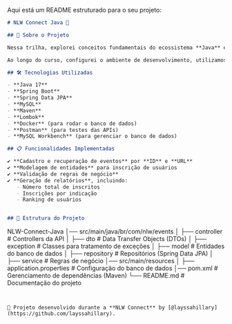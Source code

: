 Aqui está um README estruturado para o seu projeto:  

```markdown
# NLW Connect Java 🚀

## 📌 Sobre o Projeto

Nessa trilha, explorei conceitos fundamentais do ecossistema **Java** e **Spring Boot**, mergulhando na prática para construir uma aplicação completa de **inscrição em eventos**.  

Ao longo do curso, configurei o ambiente de desenvolvimento, utilizamos o **Spring Initializr** para criar nosso projeto e conectamos a aplicação a um banco de dados **MySQL**.  

## 🛠️ Tecnologias Utilizadas

- **Java 17**  
- **Spring Boot**  
- **Spring Data JPA**  
- **MySQL**  
- **Maven**  
- **Lombok**
- **Docker** (para rodar o banco de dados)  
- **Postman** (para testes das APIs)  
- **MySQL Workbench** (para gerenciar o banco de dados)   

## 📋 Funcionalidades Implementadas

✔️ **Cadastro e recuperação de eventos** por **ID** e **URL**  
✔️ **Modelagem de entidades** para inscrição de usuários  
✔️ **Validação de regras de negócio**  
✔️ **Geração de relatórios**, incluindo:  
   - Número total de inscritos  
   - Inscrições por indicação  
   - Ranking de usuários  


## 📂 Estrutura do Projeto

```
NLW-Connect-Java
│── src/main/java/br/com/nlw/events
│   ├── controller        # Controllers da API
│   ├── dto               # Data Transfer Objects (DTOs)
│   ├── exception         # Classes para tratamento de exceções
│   ├── model             # Entidades do banco de dados
│   ├── repository        # Repositórios (Spring Data JPA)
│   ├── service           # Regras de negócio
│── src/main/resources
│   ├── application.properties  # Configuração do banco de dados
│── pom.xml               # Gerenciamento de dependências (Maven)
└── README.md             # Documentação do projeto
```


🚀 Projeto desenvolvido durante a **NLW Connect** by [@layssahillary](https://github.com/layssahillary).  
